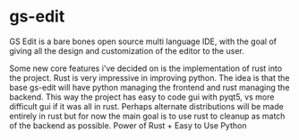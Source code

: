 # gs-edit
GS Edit is a bare bones open source multi language IDE, with the goal of giving all the design and customization of the editor to the user.


Some new core features i've decided on is the implementation of rust into the project. Rust is very impressive in improving python.
The idea is that the base gs-edit will have python managing the frontend and rust managing the backend. This way the project
has easy to code gui with pyqt5, vs more difficult gui if it was all in rust. Perhaps alternate distributions will be made entirely in rust
but for now the main goal is to use rust to cleanup as match of the backend as possible. Power of Rust + Easy to Use Python